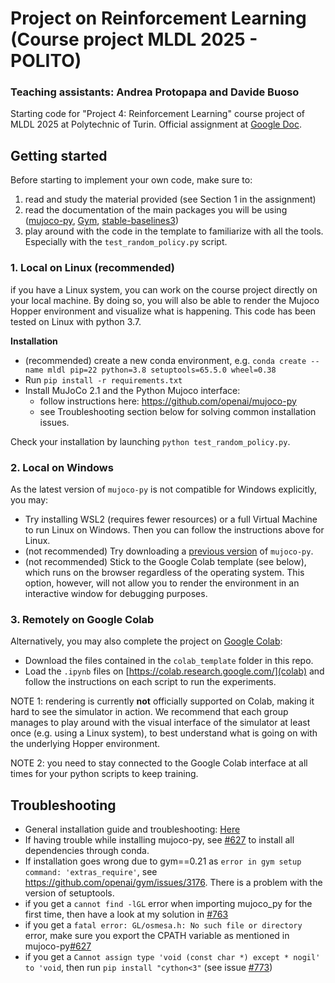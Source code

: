 # Project on Reinforcement Learning (Course project MLDL 2025 - POLITO)
### Teaching assistants: Andrea Protopapa and Davide Buoso

Starting code for "Project 4: Reinforcement Learning" course project of MLDL 2025 at Polytechnic of Turin. Official assignment at [Google Doc](https://docs.google.com/document/d/16Fy0gUj-HKxweQaJf97b_lTeqM_9axJa4_SdqpP_FaE/edit?usp=sharing).


## Getting started

Before starting to implement your own code, make sure to:
1. read and study the material provided (see Section 1 in the assignment)
2. read the documentation of the main packages you will be using ([mujoco-py](https://github.com/openai/mujoco-py), [Gym](https://github.com/openai/gym), [stable-baselines3](https://stable-baselines3.readthedocs.io/en/master/index.html))
3. play around with the code in the template to familiarize with all the tools. Especially with the `test_random_policy.py` script.


### 1. Local on Linux (recommended)

if you have a Linux system, you can work on the course project directly on your local machine. By doing so, you will also be able to render the Mujoco Hopper environment and visualize what is happening. This code has been tested on Linux with python 3.7.

**Installation**
- (recommended) create a new conda environment, e.g. `conda create --name mldl pip=22 python=3.8 setuptools=65.5.0 wheel=0.38`
- Run `pip install -r requirements.txt`
- Install MuJoCo 2.1 and the Python Mujoco interface:
	- follow instructions here: https://github.com/openai/mujoco-py
	- see Troubleshooting section below for solving common installation issues.

Check your installation by launching `python test_random_policy.py`.


### 2. Local on Windows
As the latest version of `mujoco-py` is not compatible for Windows explicitly, you may:
- Try installing WSL2 (requires fewer resources) or a full Virtual Machine to run Linux on Windows. Then you can follow the instructions above for Linux.
- (not recommended) Try downloading a [previous version](https://github.com/openai/mujoco-py/blob/9ea9bb000d6b8551b99f9aa440862e0c7f7b4191/) of `mujoco-py`.
- (not recommended) Stick to the Google Colab template (see below), which runs on the browser regardless of the operating system. This option, however, will not allow you to render the environment in an interactive window for debugging purposes.


### 3. Remotely on Google Colab

Alternatively, you may also complete the project on [Google Colab](https://colab.research.google.com/):

- Download the files contained in the `colab_template` folder in this repo.
- Load the `.ipynb` files on [https://colab.research.google.com/](colab) and follow the instructions on each script to run the experiments.

NOTE 1: rendering is currently **not** officially supported on Colab, making it hard to see the simulator in action. We recommend that each group manages to play around with the visual interface of the simulator at least once (e.g. using a Linux system), to best understand what is going on with the underlying Hopper environment.

NOTE 2: you need to stay connected to the Google Colab interface at all times for your python scripts to keep training.



## Troubleshooting
- General installation guide and troubleshooting: [Here](https://docs.google.com/document/d/1j5_FzsOpGflBYgNwW9ez5dh3BGcLUj4a/edit?usp=sharing&ouid=118210130204683507526&rtpof=true&sd=true)
- If having trouble while installing mujoco-py, see [#627](https://github.com/openai/mujoco-py/issues/627) to install all dependencies through conda.
- If installation goes wrong due to gym==0.21 as `error in gym setup command: 'extras_require'`, see https://github.com/openai/gym/issues/3176. There is a problem with the version of setuptools.
- if you get a `cannot find -lGL` error when importing mujoco_py for the first time, then have a look at my solution in [#763](https://github.com/openai/mujoco-py/issues/763#issuecomment-1519090452)
- if you get a `fatal error: GL/osmesa.h: No such file or directory` error, make sure you export the CPATH variable as mentioned in mujoco-py[#627](https://github.com/openai/mujoco-py/issues/627)
- if you get a `Cannot assign type 'void (const char *) except * nogil' to 'void`, then run `pip install "cython<3"` (see issue [#773](https://github.com/openai/mujoco-py/issues/773))